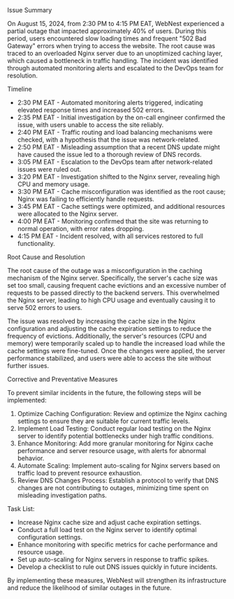 Issue Summary

On August 15, 2024, from 2:30 PM to 4:15 PM EAT, WebNest experienced a partial outage that impacted approximately 40% of users. During this period, users encountered slow loading times and frequent "502 Bad Gateway" errors when trying to access the website. The root cause was traced to an overloaded Nginx server due to an unoptimized caching layer, which caused a bottleneck in traffic handling. The incident was identified through automated monitoring alerts and escalated to the DevOps team for resolution.

Timeline

- 2:30 PM EAT - Automated monitoring alerts triggered, indicating elevated response times and increased 502 errors.
- 2:35 PM EAT - Initial investigation by the on-call engineer confirmed the issue, with users unable to access the site reliably.
- 2:40 PM EAT - Traffic routing and load balancing mechanisms were checked, with a hypothesis that the issue was network-related.
- 2:50 PM EAT - Misleading assumption that a recent DNS update might have caused the issue led to a thorough review of DNS records.
- 3:05 PM EAT - Escalation to the DevOps team after network-related issues were ruled out.
- 3:20 PM EAT - Investigation shifted to the Nginx server, revealing high CPU and memory usage.
- 3:30 PM EAT - Cache misconfiguration was identified as the root cause; Nginx was failing to efficiently handle requests.
- 3:45 PM EAT - Cache settings were optimized, and additional resources were allocated to the Nginx server.
- 4:00 PM EAT - Monitoring confirmed that the site was returning to normal operation, with error rates dropping.
- 4:15 PM EAT - Incident resolved, with all services restored to full functionality.

Root Cause and Resolution

The root cause of the outage was a misconfiguration in the caching mechanism of the Nginx server. Specifically, the server's cache size was set too small, causing frequent cache evictions and an excessive number of requests to be passed directly to the backend servers. This overwhelmed the Nginx server, leading to high CPU usage and eventually causing it to serve 502 errors to users.

The issue was resolved by increasing the cache size in the Nginx configuration and adjusting the cache expiration settings to reduce the frequency of evictions. Additionally, the server's resources (CPU and memory) were temporarily scaled up to handle the increased load while the cache settings were fine-tuned. Once the changes were applied, the server performance stabilized, and users were able to access the site without further issues.

Corrective and Preventative Measures

To prevent similar incidents in the future, the following steps will be implemented:

1. Optimize Caching Configuration: Review and optimize the Nginx caching settings to ensure they are suitable for current traffic levels.
2. Implement Load Testing: Conduct regular load testing on the Nginx server to identify potential bottlenecks under high traffic conditions.
3. Enhance Monitoring: Add more granular monitoring for Nginx cache performance and server resource usage, with alerts for abnormal behavior.
4. Automate Scaling: Implement auto-scaling for Nginx servers based on traffic load to prevent resource exhaustion.
5. Review DNS Changes Process: Establish a protocol to verify that DNS changes are not contributing to outages, minimizing time spent on misleading investigation paths.

Task List:

-  Increase Nginx cache size and adjust cache expiration settings.
-  Conduct a full load test on the Nginx server to identify optimal configuration settings.
-  Enhance monitoring with specific metrics for cache performance and resource usage.
-  Set up auto-scaling for Nginx servers in response to traffic spikes.
-  Develop a checklist to rule out DNS issues quickly in future incidents.

By implementing these measures, WebNest will strengthen its infrastructure and reduce the likelihood of similar outages in the future.


